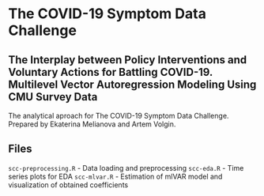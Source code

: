# The COVID-19 Symptom Data Challenge
## The Interplay between Policy Interventions and Voluntary Actions for Battling COVID-19. Multilevel Vector Autoregression Modeling Using CMU Survey Data 

The analytical aproach for The COVID-19 Symptom Data Challenge.
Prepared by Ekaterina Melianova and Artem Volgin.

## Files
`scc-preprocessing.R` - Data loading and preprocessing
`scc-eda.R` - Time series plots for EDA
`scc-mlvar.R` - Estimation of mlVAR model and visualization of obtained coefficients
